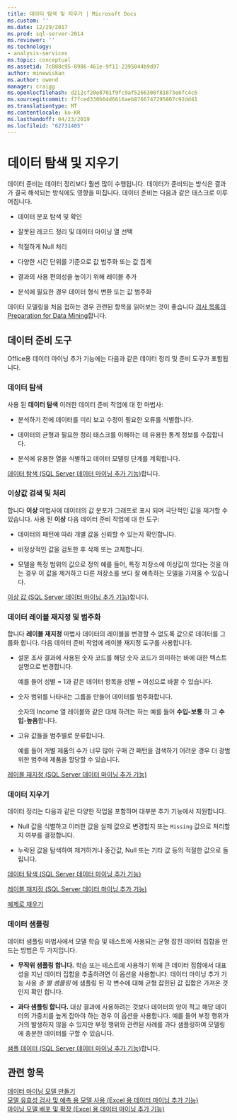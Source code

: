 ```yaml
---
title: 데이터 탐색 및 지우기 | Microsoft Docs
ms.custom: ''
ms.date: 12/29/2017
ms.prod: sql-server-2014
ms.reviewer: ''
ms.technology:
- analysis-services
ms.topic: conceptual
ms.assetid: 7c888c95-8986-461e-9f11-2395044b9d97
author: minewiskan
ms.author: owend
manager: craigg
ms.openlocfilehash: d212cf20e8701f9fc9af5266308f81873e6fc4c6
ms.sourcegitcommit: f7fced330b64d6616aeb8766747295807c92dd41
ms.translationtype: MT
ms.contentlocale: ko-KR
ms.lasthandoff: 04/23/2019
ms.locfileid: "62731405"
---
```

# <a name="exploring-and-cleaning-data"></a>데이터 탐색 및 지우기
  데이터 준비는 데이터 정리보다 훨씬 많이 수행됩니다. 데이터가 준비되는 방식은 결과가 결국 해석되는 방식에도 영향을 미칩니다. 데이터 준비는 다음과 같은 태스크로 이루어집니다.  
  
-   데이터 분포 탐색 및 확인  
  
-   잘못된 레코드 정리 및 데이터 마이닝 열 선택  
  
-   적절하게 Null 처리  
  
-   다양한 시간 단위를 기준으로 값 범주화 또는 값 집계  
  
-   결과의 사용 편의성을 높이기 위해 레이블 추가  
  
-   분석에 필요한 경우 데이터 형식 변환 또는 값 범주화  
  
 데이터 모델링을 처음 접하는 경우 관련된 항목을 읽어보는 것이 좋습니다 [검사 목록의 Preparation for Data Mining](checklist-of-preparation-for-data-mining.md)합니다.  
  
## <a name="data-preparation-tools"></a>데이터 준비 도구  
 Office용 데이터 마이닝 추가 기능에는 다음과 같은 데이터 정리 및 준비 도구가 포함됩니다.  
  
### <a name="explore-data"></a>데이터 탐색  
 사용 된 **데이터 탐색** 이러한 데이터 준비 작업에 대 한 마법사:  
  
-   분석하기 전에 데이터를 미리 보고 수정이 필요한 오류를 식별합니다.  
  
-   데이터의 균형과 필요한 정리 태스크를 이해하는 데 유용한 통계 정보를 수집합니다.  
  
-   분석에 유용한 열을 식별하고 데이터 모델링 단계를 계획합니다.  
  
 [데이터 탐색 &#40;SQL Server 데이터 마이닝 추가 기능&#41;](explore-data-sql-server-data-mining-add-ins.md)합니다.  
  
### <a name="detect-and-handle-outliers"></a>이상값 검색 및 처리  
 합니다 **이상** 마법사에 데이터의 값 분포가 그래프로 표시 되며 극단적인 값을 제거할 수 있습니다. 사용 된 **이상** 다음 데이터 준비 작업에 대 한 도구:  
  
-   데이터의 패턴에 따라 개별 값을 신뢰할 수 있는지 확인합니다.  
  
-   비정상적인 값을 검토한 후 삭제 또는 교체합니다.  
  
-   모델을 특정 범위의 값으로 정의 예를 들어, 특정 저장소에 이상값이 있다는 것을 아는 경우 이 값을 제거하고 다른 저장소를 보다 잘 예측하는 모델을 가져올 수 있습니다.  
  
 [이상 값 &#40;SQL Server 데이터 마이닝 추가 기능&#41;](outliers-sql-server-data-mining-add-ins.md)합니다.  
  
### <a name="relabel-and-bin-data"></a>데이터 레이블 재지정 및 범주화  
 합니다 **레이블 재지정** 마법사 데이터의 레이블을 변경할 수 없도록 값으로 데이터를 그룹화 합니다. 다음 데이터 준비 작업에 레이블 재지정 도구를 사용합니다.  
  
-   설문 조사 결과에 사용된 숫자 코드를 해당 숫자 코드가 의미하는 바에 대한 텍스트 설명으로 변경합니다.  
  
     예를 들어 성별 = 1과 같은 데이터 항목을 성별 = 여성으로 바꿀 수 있습니다.  
  
-   숫자 범위를 나타내는 그룹을 만들어 데이터를 범주화합니다.  
  
     숫자의 Income 열 레이블와 같은 대체 하려는 하는 예를 들어 **수입-보통** 하 고 **수입-높음**합니다.  
  
-   고유 값들을 범주별로 분류합니다.  
  
     예를 들어 개별 제품의 수가 너무 많아 구매 간 패턴을 검색하기 어려운 경우 더 광범위한 범주에 제품을 할당할 수 있습니다.  
  
 [레이블 재지정 &#40;SQL Server 데이터 마이닝 추가 기능&#41;](relabel-sql-server-data-mining-add-ins.md)  
  
### <a name="cleanse-data"></a>데이터 지우기  
 데이터 정리는 다음과 같은 다양한 작업을 포함하며 대부분 추가 기능에서 지원합니다.  
  
-   Null 값을 식별하고 이러한 값을 실제 값으로 변경할지 또는 `Missing` 값으로 처리할지 여부를 결정합니다.  
  
-   누락된 값을 탐색하여 제거하거나 중간값, Null 또는 기타 값 등의 적절한 값으로 돌립니다.  
  
 [데이터 탐색 &#40;SQL Server 데이터 마이닝 추가 기능&#41;](explore-data-sql-server-data-mining-add-ins.md)  
  
 [레이블 재지정 &#40;SQL Server 데이터 마이닝 추가 기능&#41;](relabel-sql-server-data-mining-add-ins.md)  
  
 [예제로 채우기](fill-from-example-table-analysis-tools-for-excel.md)  
  
### <a name="sample-data"></a>데이터 샘플링  
 데이터 샘플링 마법사에서 모델 학습 및 테스트에 사용되는 균형 잡힌 데이터 집합을 만드는 방법은 두 가지입니다.  
  
-   **무작위 샘플링 합니다.** 학습 또는 테스트에 사용하기 위해 큰 데이터 집합에서 대표성을 지닌 데이터 집합을 추출하려면 이 옵션을 사용합니다. 데이터 마이닝 추가 기능 사용 *층 별 샘플링* 에 샘플링 된 각 변수에 대해 균형 잡힌된 값 집합은 가져온 것인지 확인 합니다.  
  
-   **과다 샘플링 합니다.** 대상 결과에 사용하려는 것보다 데이터의 양이 적고 해당 데이터의 가중치를 높게 잡아야 하는 경우 이 옵션을 사용합니다. 예를 들어 부정 행위가 거의 발생하지 않을 수 있지만 부정 행위와 관련된 사례를 과다 샘플링하여 모델링에 충분한 데이터를 구할 수 있습니다.  
  
 [샘플 데이터 &#40;SQL Server 데이터 마이닝 추가 기능&#41;](sample-data-sql-server-data-mining-add-ins.md)합니다.  
  
## <a name="see-also"></a>관련 항목  
 [데이터 마이닝 모델 만들기](creating-a-data-mining-model.md)   
 [모델 유효성 검사 및 예측 용 모델 사용 &#40;Excel 용 데이터 마이닝 추가 기능&#41;](validating-models-and-using-models-for-prediction-data-mining-add-ins-for-excel.md)   
 [마이닝 모델 배포 및 확장 &#40;Excel 용 데이터 마이닝 추가 기능&#41;](deploying-and-scaling-mining-models-data-mining-add-ins-for-excel.md)  
  
  
